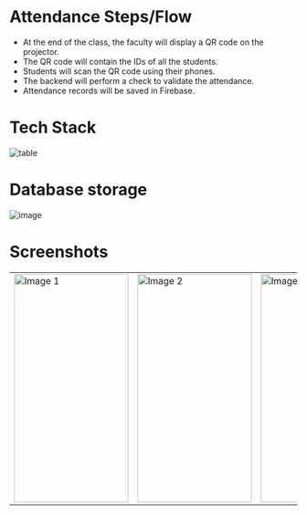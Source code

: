 # Attendance Steps/Flow
- At the end of the class, the faculty will display a QR code on the projector.
- The QR code will contain the IDs of all the students.
- Students will scan the QR code using their phones.
- The backend will perform a check to validate the attendance.
- Attendance records will be saved in Firebase.
   
# Tech Stack  
![table](https://github.com/user-attachments/assets/256f38b1-f8a6-4086-bdba-5c6101e77385)

# Database storage
![image](https://github.com/user-attachments/assets/24157912-46b9-4eb9-a2ba-602ed3a80e8b)

# Screenshots
<table>
  <tr>
    <td><img src="https://github.com/user-attachments/assets/1dbfee2b-8277-47a6-a0a1-caa944d39558" alt="Image 1" width="200" height="400" /></td>
    <td><img src="https://github.com/user-attachments/assets/aec2321c-5d44-4305-b77a-8ec7dfee7934" alt="Image 2" width="200" height="400" /></td>
    <td><img src="https://github.com/user-attachments/assets/7373ec60-1217-4ef2-9580-d9b41cd0d3a4" alt="Image 3" width="200" height="400" /></td>
  </tr>
</table>
